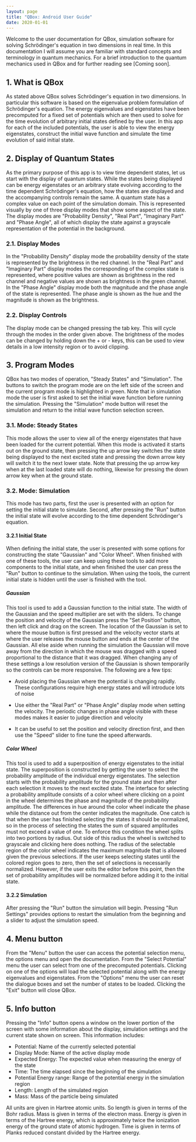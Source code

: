 ```yaml
---
layout: page
title: "QBox: Android User Guide"
date: 2020-01-01
---
```

Welcome to the user documentation for QBox, simulation software for
solving Schrödinger's equation in two dimensions in real time. In this
documentation I will assume you are familiar with standard concepts and
terminology in quantum mechanics. For a brief introduction to the quantum
mechanics used in QBox and for further reading see [Coming soon].

## 1. What is QBox
As stated above QBox solves Schrödinger's equation in two dimensions. In
particular this software is based on the eigenvalue problem formulation
of Schrödinger's equation. The energy eigenvalues and eigenstates have
been precomputed for a fixed set of potentials which are then used to
solve for the time evolution of arbitrary initial states defined by the
user. In this app for each of the included potentials, the user is able
to view the energy eigenstates, construct the initial wave function and
simulate the time evolution of said initial state.

## 2. Display of Quantum States
As the primary purpose of this app is to view time dependent states, let
us start with the display of quantum states. While the states being
displayed can be energy eigenstates or an arbitrary state evolving
according to the time dependent Schrödinger's equation, how the states
are displayed and the accompanying controls remain the same. A quantum
state has a complex value on each point of the simulation domain. This
is represented visually by one of three display modes that show some
aspect of the state. The display modes are "Probability Density",
"Real Part", "Imaginary Part" and "Phase Angle", all of which display the
state against a grayscale representation of the potential in the background.

### 2.1. Display Modes
In the "Probability Density" display mode the probability density of the
state is represented by the brightness in the red channel. In the
"Real Part" and "Imaginary Part" display modes the corresponding of the
complex state is represented, where positive values are shown as brightness
in the red channel and negative values are shown as brightness in the
green channel. In the "Phase Angle" display mode both the magnitude and
the phase angle of the state is represented. The phase angle is shown as
the hue and the magnitude is shown as the brightness.

### 2.2. Display Controls
The display mode can be changed pressing the tab key. This will cycle
through the modes in the order given above. The brightness of the modes
can be changed by holding down the + or - keys, this can be used to view
details in a low intensity region or to avoid clipping.

## 3. Program Modes
QBox has two modes of operation, "Steady States" and "Simulation". The
buttons to switch the program mode are on the left side of the screen
and the current program mode is highlighted in green. Note that in
simulation mode the user is first asked to set the initial wave function
before running the simulation. Pressing the "Simulation" mode button will
reset the simulation and return to the initial wave function selection screen.

### 3.1. Mode: Steady States
This mode allows the user to view all of the energy eigenstates that have
been loaded for the current potential. When this mode is activated it
starts out on the ground state, then pressing the up arrow key switches
the state being displayed to the next excited state and pressing the down
arrow key will switch it to the next lower state. Note that pressing the
up arrow key when at the last loaded state will do nothing, likewise for
pressing the down arrow key when at the ground state.

### 3.2. Mode: Simulation
This mode has two parts, first the user is presented with an option for
setting the initial state to simulate. Second, after pressing the "Run"
button the initial state will evolve according to the time dependent
Schrödinger's equation.

#### 3.2.1 Initial State
When defining the initial state, the user is presented with some options
for constructing the state "Gaussian" and "Color Wheel". When finished
with one of these tools, the user can keep using these tools to add more
components to the initial state, and when finished the user can press the
"Run" button to continue to the simulation. When using the tools, the
current initial state is hidden until the user is finished with the tool.

##### Gaussian
This tool is used to add a Gaussian function to the initial state. The
width of the Gaussian and the speed multiplier are set with the sliders.
To change the position and velocity of the Gaussian press the "Set Position"
button, then left click and drag on the screen. The location of the Gaussian
is set to where the mouse button is first pressed and the velocity vector
starts at where the user releases the mouse button and ends at the center
of the Gaussian. All else aside when running the simulation the Gaussian
will move away from the direction in which the mouse was dragged with a
speed proportional to the distance that it was dragged. When changing any
of these settings a low resolution version of the Gaussian is shown
temporarily so the controls can be more responsive. The following are a
few tips:

- Avoid placing the Gaussian where the potential is changing rapidly. These
  configurations require high energy states and will introduce lots of noise

- Use either the "Real Part" or "Phase Angle" display mode when setting
  the velocity. The periodic changes in phase angle visible with these
  modes makes it easier to judge direction and velocity

- It can be useful to set the position and velocity direction first, and
  then use the "Speed" slider to fine tune the speed afterwards.

##### Color Wheel
This tool is used to add a superposition of energy eigenstates to the
initial state. The superposition is constructed by getting the user to
select the probability amplitude of the individual energy eigenstates.
The selection starts with the probability amplitude for the ground state
and then after each selection it moves to the next excited state. The
interface for selecting a probability amplitude consists of a color wheel
where clicking on a point in the wheel determines the phase and magnitude
of the probability amplitude. The differences in hue around the color
wheel indicate the phase while the distance out from the center indicates
the magnitude. One catch is that when the user has finished selecting the
states it should be normalized, so in the process of selecting the states
the sum of squared amplitudes must not exceed a value of one. To enforce
this condition the wheel splits into two portions by radius. Out side of
this radius the wheel is switched to grayscale and clicking here does
nothing. The radius of the selectable region of the color wheel indicates
the maximum magnitude that is allowed given the previous selections. If
the user keeps selecting states until the colored region goes to zero,
then the set of selections is necessarily normalized. However, if the
user exits the editor before this point, then the set of probability
amplitudes will be normalized before adding it to the initial state.

#### 3.2.2 Simulation
After pressing the "Run" button the simulation will begin. Pressing
"Run Settings" provides options to restart the simulation from the
beginning and a slider to adjust the simulation speed.

## 4. Menu button
From the "Menu" button the user can access the potential selection menu,
the options menu and open the documentation. From the "Select Potential"
menu the user can select from one of the precomputed potentials. Clicking
on one of the options will load the selected potential along with the
energy eigenvalues and eigenstates. From the "Options" menu the user can
reset the dialogue boxes and set the number of states to be loaded. Clicking
the "Exit" button will close QBox.

## 5. Info button
Pressing the "Info" button opens a window on the lower portion of the
screen with some information about the display, simulation settings and
the current state shown on screen. This information includes:

- Potential: Name of the currently selected potential
- Display Mode: Name of the active display mode
- Expected Energy: The expected value when measuring the energy of the state
- Time: The time elapsed since the beginning of the simulation
- Potential Energy range: Range of the potential energy in the simulation region
- Length: Length of the simulated region
- Mass: Mass of the particle being simulated

All units are given in Hartree atomic units. So length is given in terms
of the Bohr radius. Mass is given in terms of the electron mass. Energy
is given in terms of the Hartree energy, which is approximately twice the
ionization energy of the ground state of atomic hydrogen. Time is given
in terms of Planks reduced constant divided by the Hartree energy.
